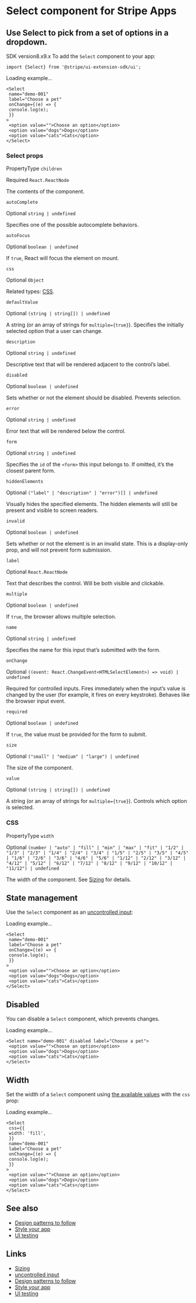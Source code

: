 # Select component for Stripe Apps

## Use Select to pick from a set of options in a dropdown.

SDK version8.x9.x
To add the `Select` component to your app:

```
import {Select} from '@stripe/ui-extension-sdk/ui';
```

Loading example...
```
<Select
 name="demo-001"
 label="Choose a pet"
 onChange={(e) => {
 console.log(e);
 }}
>
 <option value="">Choose an option</option>
 <option value="dogs">Dogs</option>
 <option value="cats">Cats</option>
</Select>
```

### Select props

PropertyType
`children`

Required
`React.ReactNode`

The contents of the component.

`autoComplete`

Optional
`string | undefined`

Specifies one of the possible autocomplete behaviors.

`autoFocus`

Optional
`boolean | undefined`

If `true`, React will focus the element on mount.

`css`

Optional
`Object`

Related types: [CSS](https://docs.stripe.com/stripe-apps/components/select#css).

`defaultValue`

Optional
`(string | string[]) | undefined`

A string (or an array of strings for `multiple={true}`). Specifies the initially
selected option that a user can change.

`description`

Optional
`string | undefined`

Descriptive text that will be rendered adjacent to the control’s label.

`disabled`

Optional
`boolean | undefined`

Sets whether or not the element should be disabled. Prevents selection.

`error`

Optional
`string | undefined`

Error text that will be rendered below the control.

`form`

Optional
`string | undefined`

Specifies the `id` of the `<form>` this input belongs to. If omitted, it’s the
closest parent form.

`hiddenElements`

Optional
`("label" | "description" | "error")[] | undefined`

Visually hides the specified elements. The hidden elements will still be present
and visible to screen readers.

`invalid`

Optional
`boolean | undefined`

Sets whether or not the element is in an invalid state. This is a display-only
prop, and will not prevent form submission.

`label`

Optional
`React.ReactNode`

Text that describes the control. Will be both visible and clickable.

`multiple`

Optional
`boolean | undefined`

If `true`, the browser allows multiple selection.

`name`

Optional
`string | undefined`

Specifies the name for this input that’s submitted with the form.

`onChange`

Optional
`((event: React.ChangeEvent<HTMLSelectElement>) => void) | undefined`

Required for controlled inputs. Fires immediately when the input’s value is
changed by the user (for example, it fires on every keystroke). Behaves like the
browser input event.

`required`

Optional
`boolean | undefined`

If `true`, the value must be provided for the form to submit.

`size`

Optional
`("small" | "medium" | "large") | undefined`

The size of the component.

`value`

Optional
`(string | string[]) | undefined`

A string (or an array of strings for `multiple={true}`). Controls which option
is selected.

### CSS

PropertyType
`width`

Optional
`(number | "auto" | "fill" | "min" | "max" | "fit" | "1/2" | "1/3" | "2/3" |
"1/4" | "2/4" | "3/4" | "1/5" | "2/5" | "3/5" | "4/5" | "1/6" | "2/6" | "3/6" |
"4/6" | "5/6" | "1/12" | "2/12" | "3/12" | "4/12" | "5/12" | "6/12" | "7/12" |
"8/12" | "9/12" | "10/12" | "11/12") | undefined`

The width of the component. See
[Sizing](https://docs.stripe.com/stripe-apps/style#sizing) for details.

## State management

Use the `Select` component as an [uncontrolled
input](https://docs.stripe.com/stripe-apps/how-ui-extensions-work#use-uncontrolled-components-for-interactions):

Loading example...
```
<Select
 name="demo-001"
 label="Choose a pet"
 onChange={(e) => {
 console.log(e);
 }}
>
 <option value="">Choose an option</option>
 <option value="dogs">Dogs</option>
 <option value="cats">Cats</option>
</Select>
```

## Disabled

You can disable a `Select` component, which prevents changes.

Loading example...
```
<Select name="demo-001" disabled label="Choose a pet">
 <option value="">Choose an option</option>
 <option value="dogs">Dogs</option>
 <option value="cats">Cats</option>
</Select>
```

## Width

Set the width of a `Select` component using [the available
values](https://docs.stripe.com/stripe-apps/style#sizing) with the `css` prop:

Loading example...
```
<Select
 css={{
 width: 'fill',
 }}
 name="demo-001"
 label="Choose a pet"
 onChange={(e) => {
 console.log(e);
 }}
>
 <option value="">Choose an option</option>
 <option value="dogs">Dogs</option>
 <option value="cats">Cats</option>
</Select>
```

## See also

- [Design patterns to follow](https://docs.stripe.com/stripe-apps/patterns)
- [Style your app](https://docs.stripe.com/stripe-apps/style)
- [UI testing](https://docs.stripe.com/stripe-apps/ui-testing)

## Links

- [Sizing](https://docs.stripe.com/stripe-apps/style#sizing)
- [uncontrolled
input](https://docs.stripe.com/stripe-apps/how-ui-extensions-work#use-uncontrolled-components-for-interactions)
- [Design patterns to follow](https://docs.stripe.com/stripe-apps/patterns)
- [Style your app](https://docs.stripe.com/stripe-apps/style)
- [UI testing](https://docs.stripe.com/stripe-apps/ui-testing)